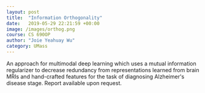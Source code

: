 ```yaml
---
layout: post
title:  "Information Orthogonality"
date:   2019-05-29 22:21:59 +00:00
image: /images/orthog.png
course: CS 690OP
author: "Joie Yeahuay Wu"
category: UMass
---
```

An approach for multimodal deep learning which uses a mutual information regularizer to decrease redundancy from representations learned from brain MRIs and hand-crafted features for the task of diagnosing Alzheimer's disease stage. Report available upon request.

